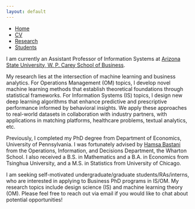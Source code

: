```yaml
---
layout: default
---
```


<ul class='menu'>
<li><a href="./">Home</a></li>
<li><a href="./CV.pdf">CV</a></li>
<li><a href="./research.html">Research</a></li>
<li><a href="./student.html">Students</a></li>
</ul>

<p>I am currently an Assistant Professor of Information Systems at <a href="https://wpcarey.asu.edu/">Arizona State University, W. P. Carey School of Business</a>. </p>

<p>My research lies at the intersection of machine learning and business analytics. For Operations Management (OM) topics, I develop novel machine learning methods that establish theoretical foundations through statistical frameworks. For Information Systems (IS) topics, I design new deep learning algorithms that enhance predictive and prescriptive performance informed by behavioral insights. We apply these approaches to real-world datasets in collaboration with industry partners, with applications in matching platforms, healthcare problems, textual analytics, etc.</p>

<p>Previously, I completed my PhD degree from Department of Economics, University of Pennsylvania. I was fortunately advised by <a href="https://hamsabastani.github.io">Hamsa Bastani</a> from the Operations, Information, and Decisions Department, the Wharton School. I also received a B.S. in Mathematics and a B.A. in Economics from Tsinghua University, and a M.S. in Statistics from University of Chicago. </p>

<p>
I am seeking self-motivated undergraduate/graduate students/RAs/interns, who are interested in applying to Business PhD programs in IS/OM. My research topics include design science (IS) and machine learning theory (OM). Please feel free to reach out via email if you would like to chat about potential opportunities!
</p>